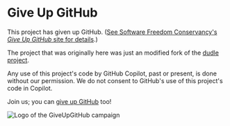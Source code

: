 # Give Up GitHub

This project has given up GitHub.  ([See Software Freedom Conservancy's *Give Up GitHub* site for details](https://GiveUpGitHub.org).)

The project that was originally here was just an modified fork of the [dudle project](https://dud-poll.inf.tu-dresden.de/).

Any use of this project's code by GitHub Copilot, past or present, is done without our permission.  We do not consent to GitHub's use of this project's code in Copilot.

Join us; you can [give up GitHub](https://GiveUpGitHub.org) too!

![Logo of the GiveUpGitHub campaign](https://sfconservancy.org/img/GiveUpGitHub.png)
